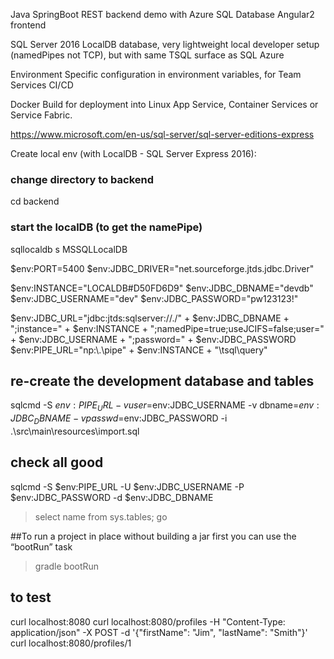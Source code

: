 
Java SpringBoot REST backend demo with Azure SQL Database
Angular2 frontend

SQL Server 2016 LocalDB database, very lightweight local developer setup (namedPipes not TCP), but with same TSQL surface as SQL Azure

Environment Specific configuration in environment variables, for Team Services CI/CD

Docker Build for deployment into Linux App Service,  Container Services or Service Fabric.

https://www.microsoft.com/en-us/sql-server/sql-server-editions-express



Create local env (with LocalDB - SQL Server Express 2016):

### change directory to backend
cd backend
### start the localDB (to get the namePipe)
sqllocaldb s MSSQLLocalDB

$env:PORT=5400
$env:JDBC_DRIVER="net.sourceforge.jtds.jdbc.Driver"

$env:INSTANCE="LOCALDB#D50FD6D9" 
$env:JDBC_DBNAME="devdb"
$env:JDBC_USERNAME="dev"
$env:JDBC_PASSWORD="pw123123!"


$env:JDBC_URL="jdbc:jtds:sqlserver://./" + $env:JDBC_DBNAME + ";instance=" + $env:INSTANCE + ";namedPipe=true;useJCIFS=false;user=" + $env:JDBC_USERNAME + ";password=" + $env:JDBC_PASSWORD
$env:PIPE_URL="np:\\.\pipe\" + $env:INSTANCE + "\tsql\query"


## re-create the development database and tables
sqlcmd -S $env:PIPE_URL -v user=$env:JDBC_USERNAME -v dbname=$env:JDBC_DBNAME -v passwd=$env:JDBC_PASSWORD -i .\src\main\resources\import.sql

## check all good
sqlcmd -S $env:PIPE_URL -U $env:JDBC_USERNAME -P $env:JDBC_PASSWORD -d $env:JDBC_DBNAME

> select name from sys.tables;
> go

##To run a project in place without building a jar first you can use the “bootRun” task
> gradle bootRun


## to test 
curl localhost:8080
curl localhost:8080/profiles -H "Content-Type: application/json" -X POST -d '{"firstName": "Jim", "lastName": "Smith"}'
curl localhost:8080/profiles/1

